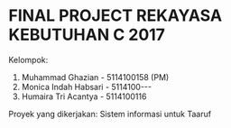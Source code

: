 # FINAL PROJECT REKAYASA KEBUTUHAN C 2017

Kelompok:
1. Muhammad Ghazian - 5114100158 (PM)
2. Monica Indah Habsari - 5114100---
3. Humaira Tri Acantya - 5114100116

Proyek yang dikerjakan:
Sistem informasi untuk Taaruf